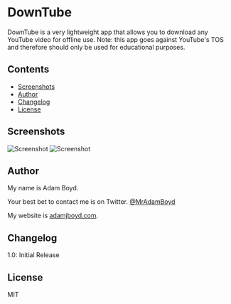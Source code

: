 # DownTube
DownTube is a very lightweight app that allows you to download any YouTube video for offline use. Note: this app goes against YouTube's TOS and therefore should only be used for educational purposes.

## Contents
* [Screenshots](#screenshots)
* [Author](#author)
* [Changelog](#changelog)
* [License](#license)

## Screenshots
![Screenshot](https://raw.githubusercontent.com/MrAdamBoyd/DownTube/master/screenshots/screenshot1.png)
![Screenshot](https://raw.githubusercontent.com/MrAdamBoyd/DownTube/master/screenshots/screenshot2.png)


## Author
My name is Adam Boyd.

Your best bet to contact me is on Twitter. [@MrAdamBoyd](https://twitter.com/MrAdamBoyd)

My website is [adamjboyd.com](http://www.adamjboyd.com).

## Changelog
1.0: Initial Release

## License

MIT

